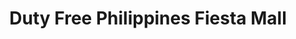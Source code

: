 ---
title: "Duty Free Philippines Fiesta Mall"
url: /paranaque/duty-free-philippines-fiesta-mall/
shop: Einkaufszentrum
---